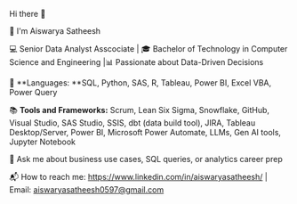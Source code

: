 Hi there 👋

👋 I'm Aiswarya Satheesh

 💻 Senior Data Analyst Asscociate | 🎓 Bachelor of Technology in Computer Science and Engineering |📊 Passionate about Data-Driven Decisions

🎯 **Languages: **SQL, Python, SAS, R, Tableau, Power BI, Excel VBA, Power Query

📚 **Tools and Frameworks:** Scrum, Lean Six Sigma, Snowflake, GitHub, Visual Studio, SAS Studio, SSIS, dbt (data build tool), JIRA, Tableau Desktop/Server, Power BI, Microsoft Power Automate, LLMs, Gen AI tools, Jupyter Notebook

🧠 Ask me about business use cases, SQL queries, or analytics career prep

📬 How to reach me: https://www.linkedin.com/in/aiswaryasatheesh/ | Email: aiswaryasatheesh0597@gmail.com
